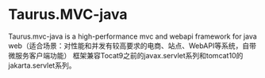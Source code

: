 # Taurus.MVC-java
Taurus.mvc-java is a high-performance mvc and webapi framework for java web（适合场景：对性能和并发有较高要求的电商、站点、WebAPI等系统，自带微服务客户端功能）
框架兼容Tocat9之前的javax.servlet系列和tomcat10的jakarta.servlet系列。
